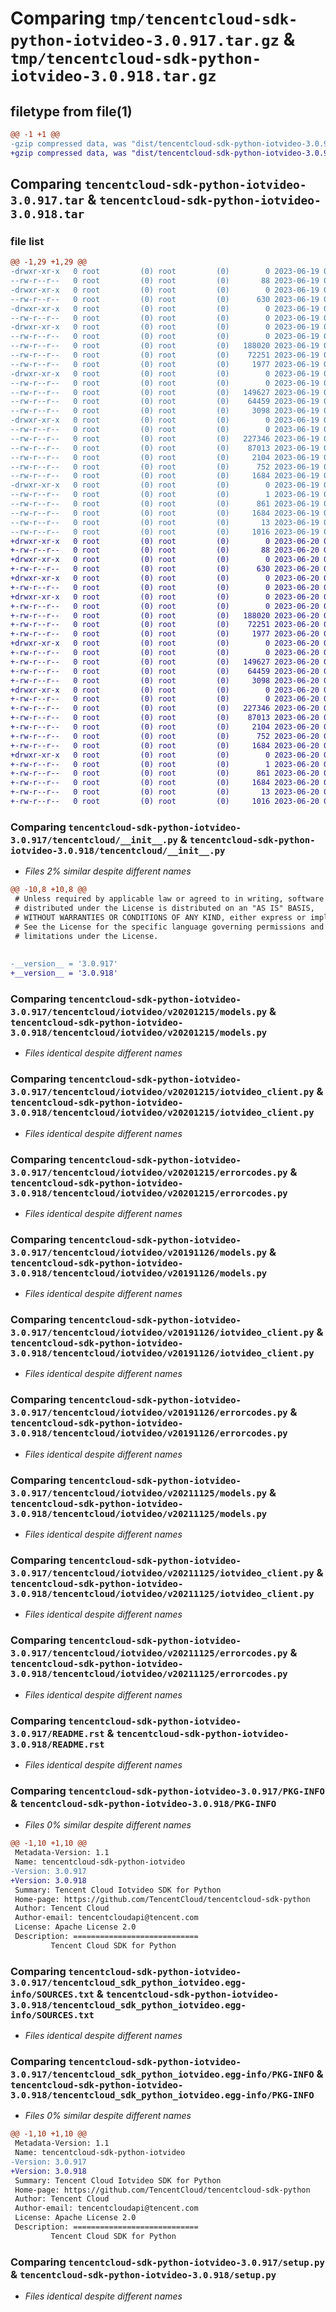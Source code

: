 # Comparing `tmp/tencentcloud-sdk-python-iotvideo-3.0.917.tar.gz` & `tmp/tencentcloud-sdk-python-iotvideo-3.0.918.tar.gz`

## filetype from file(1)

```diff
@@ -1 +1 @@
-gzip compressed data, was "dist/tencentcloud-sdk-python-iotvideo-3.0.917.tar", last modified: Mon Jun 19 00:27:53 2023, max compression
+gzip compressed data, was "dist/tencentcloud-sdk-python-iotvideo-3.0.918.tar", last modified: Tue Jun 20 02:42:54 2023, max compression
```

## Comparing `tencentcloud-sdk-python-iotvideo-3.0.917.tar` & `tencentcloud-sdk-python-iotvideo-3.0.918.tar`

### file list

```diff
@@ -1,29 +1,29 @@
-drwxr-xr-x   0 root         (0) root         (0)        0 2023-06-19 00:27:53.000000 tencentcloud-sdk-python-iotvideo-3.0.917/
--rw-r--r--   0 root         (0) root         (0)       88 2023-06-19 00:27:53.000000 tencentcloud-sdk-python-iotvideo-3.0.917/setup.cfg
-drwxr-xr-x   0 root         (0) root         (0)        0 2023-06-19 00:27:53.000000 tencentcloud-sdk-python-iotvideo-3.0.917/tencentcloud/
--rw-r--r--   0 root         (0) root         (0)      630 2023-06-19 00:27:53.000000 tencentcloud-sdk-python-iotvideo-3.0.917/tencentcloud/__init__.py
-drwxr-xr-x   0 root         (0) root         (0)        0 2023-06-19 00:27:53.000000 tencentcloud-sdk-python-iotvideo-3.0.917/tencentcloud/iotvideo/
--rw-r--r--   0 root         (0) root         (0)        0 2023-06-19 00:27:53.000000 tencentcloud-sdk-python-iotvideo-3.0.917/tencentcloud/iotvideo/__init__.py
-drwxr-xr-x   0 root         (0) root         (0)        0 2023-06-19 00:27:53.000000 tencentcloud-sdk-python-iotvideo-3.0.917/tencentcloud/iotvideo/v20201215/
--rw-r--r--   0 root         (0) root         (0)        0 2023-06-19 00:27:53.000000 tencentcloud-sdk-python-iotvideo-3.0.917/tencentcloud/iotvideo/v20201215/__init__.py
--rw-r--r--   0 root         (0) root         (0)   188020 2023-06-19 00:27:53.000000 tencentcloud-sdk-python-iotvideo-3.0.917/tencentcloud/iotvideo/v20201215/models.py
--rw-r--r--   0 root         (0) root         (0)    72251 2023-06-19 00:27:53.000000 tencentcloud-sdk-python-iotvideo-3.0.917/tencentcloud/iotvideo/v20201215/iotvideo_client.py
--rw-r--r--   0 root         (0) root         (0)     1977 2023-06-19 00:27:53.000000 tencentcloud-sdk-python-iotvideo-3.0.917/tencentcloud/iotvideo/v20201215/errorcodes.py
-drwxr-xr-x   0 root         (0) root         (0)        0 2023-06-19 00:27:53.000000 tencentcloud-sdk-python-iotvideo-3.0.917/tencentcloud/iotvideo/v20191126/
--rw-r--r--   0 root         (0) root         (0)        0 2023-06-19 00:27:53.000000 tencentcloud-sdk-python-iotvideo-3.0.917/tencentcloud/iotvideo/v20191126/__init__.py
--rw-r--r--   0 root         (0) root         (0)   149627 2023-06-19 00:27:53.000000 tencentcloud-sdk-python-iotvideo-3.0.917/tencentcloud/iotvideo/v20191126/models.py
--rw-r--r--   0 root         (0) root         (0)    64459 2023-06-19 00:27:53.000000 tencentcloud-sdk-python-iotvideo-3.0.917/tencentcloud/iotvideo/v20191126/iotvideo_client.py
--rw-r--r--   0 root         (0) root         (0)     3098 2023-06-19 00:27:53.000000 tencentcloud-sdk-python-iotvideo-3.0.917/tencentcloud/iotvideo/v20191126/errorcodes.py
-drwxr-xr-x   0 root         (0) root         (0)        0 2023-06-19 00:27:53.000000 tencentcloud-sdk-python-iotvideo-3.0.917/tencentcloud/iotvideo/v20211125/
--rw-r--r--   0 root         (0) root         (0)        0 2023-06-19 00:27:53.000000 tencentcloud-sdk-python-iotvideo-3.0.917/tencentcloud/iotvideo/v20211125/__init__.py
--rw-r--r--   0 root         (0) root         (0)   227346 2023-06-19 00:27:53.000000 tencentcloud-sdk-python-iotvideo-3.0.917/tencentcloud/iotvideo/v20211125/models.py
--rw-r--r--   0 root         (0) root         (0)    87013 2023-06-19 00:27:53.000000 tencentcloud-sdk-python-iotvideo-3.0.917/tencentcloud/iotvideo/v20211125/iotvideo_client.py
--rw-r--r--   0 root         (0) root         (0)     2104 2023-06-19 00:27:53.000000 tencentcloud-sdk-python-iotvideo-3.0.917/tencentcloud/iotvideo/v20211125/errorcodes.py
--rw-r--r--   0 root         (0) root         (0)      752 2023-06-19 00:27:53.000000 tencentcloud-sdk-python-iotvideo-3.0.917/README.rst
--rw-r--r--   0 root         (0) root         (0)     1684 2023-06-19 00:27:53.000000 tencentcloud-sdk-python-iotvideo-3.0.917/PKG-INFO
-drwxr-xr-x   0 root         (0) root         (0)        0 2023-06-19 00:27:53.000000 tencentcloud-sdk-python-iotvideo-3.0.917/tencentcloud_sdk_python_iotvideo.egg-info/
--rw-r--r--   0 root         (0) root         (0)        1 2023-06-19 00:27:53.000000 tencentcloud-sdk-python-iotvideo-3.0.917/tencentcloud_sdk_python_iotvideo.egg-info/dependency_links.txt
--rw-r--r--   0 root         (0) root         (0)      861 2023-06-19 00:27:53.000000 tencentcloud-sdk-python-iotvideo-3.0.917/tencentcloud_sdk_python_iotvideo.egg-info/SOURCES.txt
--rw-r--r--   0 root         (0) root         (0)     1684 2023-06-19 00:27:53.000000 tencentcloud-sdk-python-iotvideo-3.0.917/tencentcloud_sdk_python_iotvideo.egg-info/PKG-INFO
--rw-r--r--   0 root         (0) root         (0)       13 2023-06-19 00:27:53.000000 tencentcloud-sdk-python-iotvideo-3.0.917/tencentcloud_sdk_python_iotvideo.egg-info/top_level.txt
--rw-r--r--   0 root         (0) root         (0)     1016 2023-06-19 00:27:53.000000 tencentcloud-sdk-python-iotvideo-3.0.917/setup.py
+drwxr-xr-x   0 root         (0) root         (0)        0 2023-06-20 02:42:54.000000 tencentcloud-sdk-python-iotvideo-3.0.918/
+-rw-r--r--   0 root         (0) root         (0)       88 2023-06-20 02:42:54.000000 tencentcloud-sdk-python-iotvideo-3.0.918/setup.cfg
+drwxr-xr-x   0 root         (0) root         (0)        0 2023-06-20 02:42:54.000000 tencentcloud-sdk-python-iotvideo-3.0.918/tencentcloud/
+-rw-r--r--   0 root         (0) root         (0)      630 2023-06-20 02:42:54.000000 tencentcloud-sdk-python-iotvideo-3.0.918/tencentcloud/__init__.py
+drwxr-xr-x   0 root         (0) root         (0)        0 2023-06-20 02:42:54.000000 tencentcloud-sdk-python-iotvideo-3.0.918/tencentcloud/iotvideo/
+-rw-r--r--   0 root         (0) root         (0)        0 2023-06-20 02:42:54.000000 tencentcloud-sdk-python-iotvideo-3.0.918/tencentcloud/iotvideo/__init__.py
+drwxr-xr-x   0 root         (0) root         (0)        0 2023-06-20 02:42:54.000000 tencentcloud-sdk-python-iotvideo-3.0.918/tencentcloud/iotvideo/v20201215/
+-rw-r--r--   0 root         (0) root         (0)        0 2023-06-20 02:42:54.000000 tencentcloud-sdk-python-iotvideo-3.0.918/tencentcloud/iotvideo/v20201215/__init__.py
+-rw-r--r--   0 root         (0) root         (0)   188020 2023-06-20 02:42:54.000000 tencentcloud-sdk-python-iotvideo-3.0.918/tencentcloud/iotvideo/v20201215/models.py
+-rw-r--r--   0 root         (0) root         (0)    72251 2023-06-20 02:42:54.000000 tencentcloud-sdk-python-iotvideo-3.0.918/tencentcloud/iotvideo/v20201215/iotvideo_client.py
+-rw-r--r--   0 root         (0) root         (0)     1977 2023-06-20 02:42:54.000000 tencentcloud-sdk-python-iotvideo-3.0.918/tencentcloud/iotvideo/v20201215/errorcodes.py
+drwxr-xr-x   0 root         (0) root         (0)        0 2023-06-20 02:42:54.000000 tencentcloud-sdk-python-iotvideo-3.0.918/tencentcloud/iotvideo/v20191126/
+-rw-r--r--   0 root         (0) root         (0)        0 2023-06-20 02:42:54.000000 tencentcloud-sdk-python-iotvideo-3.0.918/tencentcloud/iotvideo/v20191126/__init__.py
+-rw-r--r--   0 root         (0) root         (0)   149627 2023-06-20 02:42:54.000000 tencentcloud-sdk-python-iotvideo-3.0.918/tencentcloud/iotvideo/v20191126/models.py
+-rw-r--r--   0 root         (0) root         (0)    64459 2023-06-20 02:42:54.000000 tencentcloud-sdk-python-iotvideo-3.0.918/tencentcloud/iotvideo/v20191126/iotvideo_client.py
+-rw-r--r--   0 root         (0) root         (0)     3098 2023-06-20 02:42:54.000000 tencentcloud-sdk-python-iotvideo-3.0.918/tencentcloud/iotvideo/v20191126/errorcodes.py
+drwxr-xr-x   0 root         (0) root         (0)        0 2023-06-20 02:42:54.000000 tencentcloud-sdk-python-iotvideo-3.0.918/tencentcloud/iotvideo/v20211125/
+-rw-r--r--   0 root         (0) root         (0)        0 2023-06-20 02:42:54.000000 tencentcloud-sdk-python-iotvideo-3.0.918/tencentcloud/iotvideo/v20211125/__init__.py
+-rw-r--r--   0 root         (0) root         (0)   227346 2023-06-20 02:42:54.000000 tencentcloud-sdk-python-iotvideo-3.0.918/tencentcloud/iotvideo/v20211125/models.py
+-rw-r--r--   0 root         (0) root         (0)    87013 2023-06-20 02:42:54.000000 tencentcloud-sdk-python-iotvideo-3.0.918/tencentcloud/iotvideo/v20211125/iotvideo_client.py
+-rw-r--r--   0 root         (0) root         (0)     2104 2023-06-20 02:42:54.000000 tencentcloud-sdk-python-iotvideo-3.0.918/tencentcloud/iotvideo/v20211125/errorcodes.py
+-rw-r--r--   0 root         (0) root         (0)      752 2023-06-20 02:42:54.000000 tencentcloud-sdk-python-iotvideo-3.0.918/README.rst
+-rw-r--r--   0 root         (0) root         (0)     1684 2023-06-20 02:42:54.000000 tencentcloud-sdk-python-iotvideo-3.0.918/PKG-INFO
+drwxr-xr-x   0 root         (0) root         (0)        0 2023-06-20 02:42:54.000000 tencentcloud-sdk-python-iotvideo-3.0.918/tencentcloud_sdk_python_iotvideo.egg-info/
+-rw-r--r--   0 root         (0) root         (0)        1 2023-06-20 02:42:54.000000 tencentcloud-sdk-python-iotvideo-3.0.918/tencentcloud_sdk_python_iotvideo.egg-info/dependency_links.txt
+-rw-r--r--   0 root         (0) root         (0)      861 2023-06-20 02:42:54.000000 tencentcloud-sdk-python-iotvideo-3.0.918/tencentcloud_sdk_python_iotvideo.egg-info/SOURCES.txt
+-rw-r--r--   0 root         (0) root         (0)     1684 2023-06-20 02:42:54.000000 tencentcloud-sdk-python-iotvideo-3.0.918/tencentcloud_sdk_python_iotvideo.egg-info/PKG-INFO
+-rw-r--r--   0 root         (0) root         (0)       13 2023-06-20 02:42:54.000000 tencentcloud-sdk-python-iotvideo-3.0.918/tencentcloud_sdk_python_iotvideo.egg-info/top_level.txt
+-rw-r--r--   0 root         (0) root         (0)     1016 2023-06-20 02:42:54.000000 tencentcloud-sdk-python-iotvideo-3.0.918/setup.py
```

### Comparing `tencentcloud-sdk-python-iotvideo-3.0.917/tencentcloud/__init__.py` & `tencentcloud-sdk-python-iotvideo-3.0.918/tencentcloud/__init__.py`

 * *Files 2% similar despite different names*

```diff
@@ -10,8 +10,8 @@
 # Unless required by applicable law or agreed to in writing, software
 # distributed under the License is distributed on an "AS IS" BASIS,
 # WITHOUT WARRANTIES OR CONDITIONS OF ANY KIND, either express or implied.
 # See the License for the specific language governing permissions and
 # limitations under the License.
 
 
-__version__ = '3.0.917'
+__version__ = '3.0.918'
```

### Comparing `tencentcloud-sdk-python-iotvideo-3.0.917/tencentcloud/iotvideo/v20201215/models.py` & `tencentcloud-sdk-python-iotvideo-3.0.918/tencentcloud/iotvideo/v20201215/models.py`

 * *Files identical despite different names*

### Comparing `tencentcloud-sdk-python-iotvideo-3.0.917/tencentcloud/iotvideo/v20201215/iotvideo_client.py` & `tencentcloud-sdk-python-iotvideo-3.0.918/tencentcloud/iotvideo/v20201215/iotvideo_client.py`

 * *Files identical despite different names*

### Comparing `tencentcloud-sdk-python-iotvideo-3.0.917/tencentcloud/iotvideo/v20201215/errorcodes.py` & `tencentcloud-sdk-python-iotvideo-3.0.918/tencentcloud/iotvideo/v20201215/errorcodes.py`

 * *Files identical despite different names*

### Comparing `tencentcloud-sdk-python-iotvideo-3.0.917/tencentcloud/iotvideo/v20191126/models.py` & `tencentcloud-sdk-python-iotvideo-3.0.918/tencentcloud/iotvideo/v20191126/models.py`

 * *Files identical despite different names*

### Comparing `tencentcloud-sdk-python-iotvideo-3.0.917/tencentcloud/iotvideo/v20191126/iotvideo_client.py` & `tencentcloud-sdk-python-iotvideo-3.0.918/tencentcloud/iotvideo/v20191126/iotvideo_client.py`

 * *Files identical despite different names*

### Comparing `tencentcloud-sdk-python-iotvideo-3.0.917/tencentcloud/iotvideo/v20191126/errorcodes.py` & `tencentcloud-sdk-python-iotvideo-3.0.918/tencentcloud/iotvideo/v20191126/errorcodes.py`

 * *Files identical despite different names*

### Comparing `tencentcloud-sdk-python-iotvideo-3.0.917/tencentcloud/iotvideo/v20211125/models.py` & `tencentcloud-sdk-python-iotvideo-3.0.918/tencentcloud/iotvideo/v20211125/models.py`

 * *Files identical despite different names*

### Comparing `tencentcloud-sdk-python-iotvideo-3.0.917/tencentcloud/iotvideo/v20211125/iotvideo_client.py` & `tencentcloud-sdk-python-iotvideo-3.0.918/tencentcloud/iotvideo/v20211125/iotvideo_client.py`

 * *Files identical despite different names*

### Comparing `tencentcloud-sdk-python-iotvideo-3.0.917/tencentcloud/iotvideo/v20211125/errorcodes.py` & `tencentcloud-sdk-python-iotvideo-3.0.918/tencentcloud/iotvideo/v20211125/errorcodes.py`

 * *Files identical despite different names*

### Comparing `tencentcloud-sdk-python-iotvideo-3.0.917/README.rst` & `tencentcloud-sdk-python-iotvideo-3.0.918/README.rst`

 * *Files identical despite different names*

### Comparing `tencentcloud-sdk-python-iotvideo-3.0.917/PKG-INFO` & `tencentcloud-sdk-python-iotvideo-3.0.918/PKG-INFO`

 * *Files 0% similar despite different names*

```diff
@@ -1,10 +1,10 @@
 Metadata-Version: 1.1
 Name: tencentcloud-sdk-python-iotvideo
-Version: 3.0.917
+Version: 3.0.918
 Summary: Tencent Cloud Iotvideo SDK for Python
 Home-page: https://github.com/TencentCloud/tencentcloud-sdk-python
 Author: Tencent Cloud
 Author-email: tencentcloudapi@tencent.com
 License: Apache License 2.0
 Description: ============================
         Tencent Cloud SDK for Python
```

### Comparing `tencentcloud-sdk-python-iotvideo-3.0.917/tencentcloud_sdk_python_iotvideo.egg-info/SOURCES.txt` & `tencentcloud-sdk-python-iotvideo-3.0.918/tencentcloud_sdk_python_iotvideo.egg-info/SOURCES.txt`

 * *Files identical despite different names*

### Comparing `tencentcloud-sdk-python-iotvideo-3.0.917/tencentcloud_sdk_python_iotvideo.egg-info/PKG-INFO` & `tencentcloud-sdk-python-iotvideo-3.0.918/tencentcloud_sdk_python_iotvideo.egg-info/PKG-INFO`

 * *Files 0% similar despite different names*

```diff
@@ -1,10 +1,10 @@
 Metadata-Version: 1.1
 Name: tencentcloud-sdk-python-iotvideo
-Version: 3.0.917
+Version: 3.0.918
 Summary: Tencent Cloud Iotvideo SDK for Python
 Home-page: https://github.com/TencentCloud/tencentcloud-sdk-python
 Author: Tencent Cloud
 Author-email: tencentcloudapi@tencent.com
 License: Apache License 2.0
 Description: ============================
         Tencent Cloud SDK for Python
```

### Comparing `tencentcloud-sdk-python-iotvideo-3.0.917/setup.py` & `tencentcloud-sdk-python-iotvideo-3.0.918/setup.py`

 * *Files identical despite different names*

